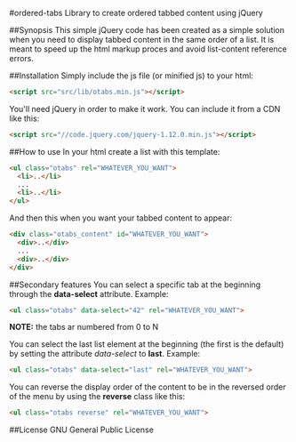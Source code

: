 #ordered-tabs
Library to create ordered tabbed content using jQuery

##Synopsis
This simple jQuery code has been created as a simple solution when you need to display tabbed content in the same order of a list. It is meant to speed up the html markup proces and avoid list-content reference errors.

##Installation
Simply include the js file (or minified js) to your html:
```html
<script src="src/lib/otabs.min.js"></script>
```

You'll need jQuery in order to make it work. You can include it from a CDN like this:
```html
<script src="//code.jquery.com/jquery-1.12.0.min.js"></script>
```

##How to use
In your html create a list with this template:
```html
<ul class="otabs" rel="WHATEVER_YOU_WANT">
  <li>..</li>
  ...
  <li>..</li>
</ul>
```

And then this when you want your tabbed content to appear:
```html
<div class="otabs_content" id="WHATEVER_YOU_WANT">
  <div>..</div>
  ...
  <div>..</div>
</div>
```

##Secondary features
You can select a specific tab at the beginning through the <b>data-select</b> attribute. Example:
```html
<ul class="otabs" data-select="42" rel="WHATEVER_YOU_WANT">
```
<b>NOTE:</b> the tabs ar numbered from 0 to N

You can select the last list element at the beginning (the first is the default) by setting the attribute <i>data-select</i> to <b>last</b>. Example:
```html
<ul class="otabs" data-select="last" rel="WHATEVER_YOU_WANT">
```

You can reverse the display order of the content to be in the reversed order of the menu by using the <b>reverse</b> class like this:
```html
<ul class="otabs reverse" rel="WHATEVER_YOU_WANT">
```


##License
 GNU General Public License
